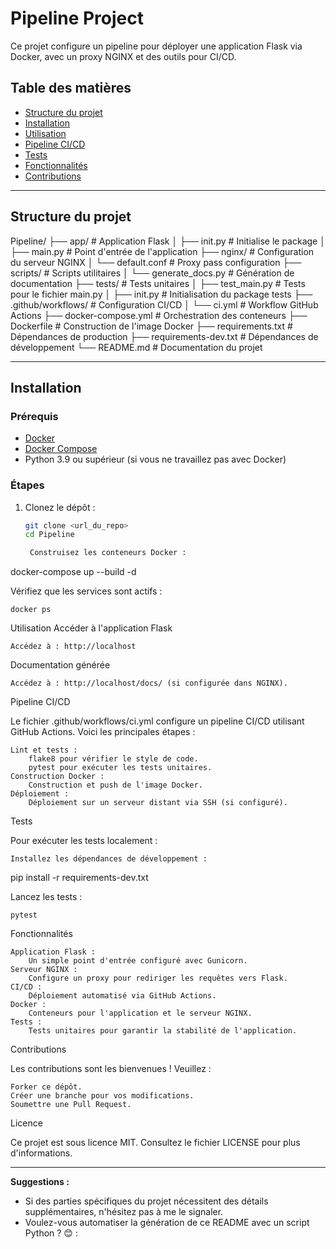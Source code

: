 # Pipeline Project

Ce projet configure un pipeline pour déployer une application Flask via Docker, avec un proxy NGINX et des outils pour CI/CD.

## Table des matières
- [Structure du projet](#structure-du-projet)
- [Installation](#installation)
- [Utilisation](#utilisation)
- [Pipeline CI/CD](#pipeline-cicd)
- [Tests](#tests)
- [Fonctionnalités](#fonctionnalités)
- [Contributions](#contributions)

---

## Structure du projet

Pipeline/ ├── app/ # Application Flask │ ├── init.py # Initialise le package │ ├── main.py # Point d'entrée de l'application ├── nginx/ # Configuration du serveur NGINX │ └── default.conf # Proxy pass configuration ├── scripts/ # Scripts utilitaires │ └── generate_docs.py # Génération de documentation ├── tests/ # Tests unitaires │ ├── test_main.py # Tests pour le fichier main.py │ ├── init.py # Initialisation du package tests ├── .github/workflows/ # Configuration CI/CD │ └── ci.yml # Workflow GitHub Actions ├── docker-compose.yml # Orchestration des conteneurs ├── Dockerfile # Construction de l'image Docker ├── requirements.txt # Dépendances de production ├── requirements-dev.txt # Dépendances de développement └── README.md # Documentation du projet


---

## Installation

### Prérequis
- [Docker](https://www.docker.com/)
- [Docker Compose](https://docs.docker.com/compose/)
- Python 3.9 ou supérieur (si vous ne travaillez pas avec Docker)

### Étapes
1. Clonez le dépôt :
   ```bash
   git clone <url_du_repo>
   cd Pipeline

    Construisez les conteneurs Docker :

docker-compose up --build -d

Vérifiez que les services sont actifs :

    docker ps

Utilisation
Accéder à l'application Flask

    Accédez à : http://localhost

Documentation générée

    Accédez à : http://localhost/docs/ (si configurée dans NGINX).

Pipeline CI/CD

Le fichier .github/workflows/ci.yml configure un pipeline CI/CD utilisant GitHub Actions. Voici les principales étapes :

    Lint et tests :
        flake8 pour vérifier le style de code.
        pytest pour exécuter les tests unitaires.
    Construction Docker :
        Construction et push de l'image Docker.
    Déploiement :
        Déploiement sur un serveur distant via SSH (si configuré).

Tests

Pour exécuter les tests localement :

    Installez les dépendances de développement :

pip install -r requirements-dev.txt

Lancez les tests :

    pytest

Fonctionnalités

    Application Flask :
        Un simple point d'entrée configuré avec Gunicorn.
    Serveur NGINX :
        Configure un proxy pour rediriger les requêtes vers Flask.
    CI/CD :
        Déploiement automatisé via GitHub Actions.
    Docker :
        Conteneurs pour l'application et le serveur NGINX.
    Tests :
        Tests unitaires pour garantir la stabilité de l'application.

Contributions

Les contributions sont les bienvenues ! Veuillez :

    Forker ce dépôt.
    Créer une branche pour vos modifications.
    Soumettre une Pull Request.

Licence

Ce projet est sous licence MIT. Consultez le fichier LICENSE pour plus d'informations.


---

**Suggestions :**
- Si des parties spécifiques du projet nécessitent des détails supplémentaires, n'hésitez pas à me le signaler.
- Voulez-vous automatiser la génération de ce README avec un script Python ? 😊 &#8203;:
